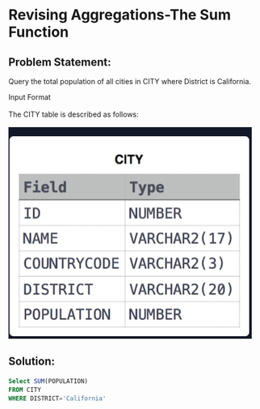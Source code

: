 #  Revising Aggregations-The Sum Function

## Problem Statement:
Query the total population of all cities in CITY where District is California.<br>

Input Format<br><br>
The CITY table is described as follows:<br><br>
![](./Images/City.PNG)<br>

## Solution:
``` SQL
Select SUM(POPULATION)
FROM CITY
WHERE DISTRICT='California'